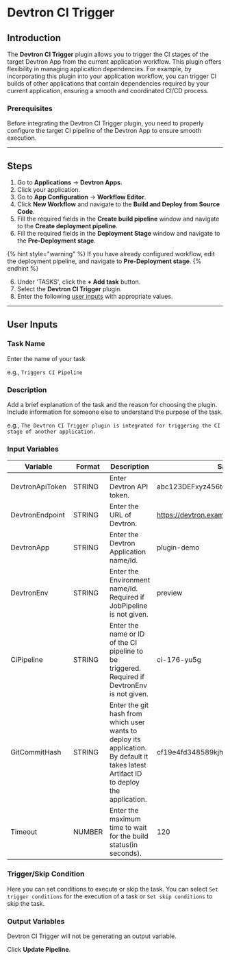 # Devtron CI Trigger

## Introduction

The **Devtron CI Trigger** plugin allows you to trigger the CI stages of the target Devtron App from the current application workflow. This plugin offers flexibility in managing application dependencies. For example, by incorporating this plugin into your application workflow, you can trigger CI builds of other applications that contain dependencies required by your current application, ensuring a smooth and coordinated CI/CD process.

### Prerequisites

Before integrating the Devtron CI Trigger plugin, you need to properly configure the target CI pipeline of the Devtron App to ensure smooth execution.

***

## Steps

1. Go to **Applications** → **Devtron Apps**.
2. Click your application.
3. Go to **App Configuration** → **Workflow Editor**.
4. Click **New Workflow** and navigate to the **Build and Deploy from Source Code**.
5. Fill the required fields in the **Create build pipeline** window and navigate to the **Create deployment pipeline**.
6. Fill the required fields in the **Deployment Stage** window and navigate to the **Pre-Deployment stage**.

{% hint style="warning" %}
If you have already configured workflow, edit the deployment pipeline, and navigate to **Pre-Deployment stage**.
{% endhint %}

6. Under 'TASKS', click the **+ Add task** button.
7. Select the **Devtron CI Trigger** plugin.
8. Enter the following [user inputs](devtron-ci-trigger.md#user-inputs) with appropriate values.

***

## User Inputs

### Task Name

Enter the name of your task

e.g., `Triggers CI Pipeline`

### Description

Add a brief explanation of the task and the reason for choosing the plugin. Include information for someone else to understand the purpose of the task.

e.g., `The Devtron CI Trigger plugin is integrated for triggering the CI stage of another application.`

### Input Variables

| Variable        | Format | Description                                                                                                                           | Sample Value                               |
| --------------- | ------ | ------------------------------------------------------------------------------------------------------------------------------------- | ------------------------------------------ |
| DevtronApiToken | STRING | Enter Devtron API token.                                                                                                              | abc123DEFxyz456token789                    |
| DevtronEndpoint | STRING | Enter the URL of Devtron.                                                                                                             | https://devtron.example.com                |
| DevtronApp      | STRING | Enter the Devtron Application name/Id.                                                                                                | plugin-demo                                |
| DevtronEnv      | STRING | Enter the Environment name/Id. Required if JobPipeline is not given.                                                                  | preview                                    |
| CiPipeline      | STRING | Enter the name or ID of the CI pipeline to be triggered. Required if DevtronEnv is not given.                                         | ci-176-yu5g                                |
| GitCommitHash   | STRING | Enter the git hash from which user wants to deploy its application. By default it takes latest Artifact ID to deploy the application. | cf19e4fd348589kjhsdjn092nfse01d2234235sdsg |
| Timeout         | NUMBER | Enter the maximum time to wait for the build status(in seconds).                                                                      | 120                                        |

### Trigger/Skip Condition

Here you can set conditions to execute or skip the task. You can select `Set trigger conditions` for the execution of a task or `Set skip conditions` to skip the task.

### Output Variables

Devtron CI Trigger will not be generating an output variable.

Click **Update Pipeline**.
